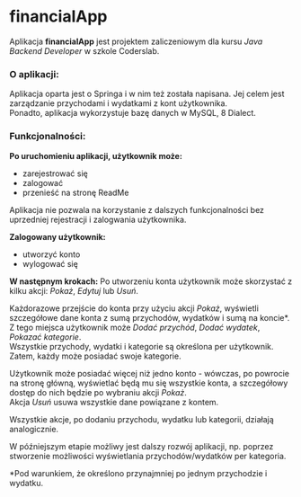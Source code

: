 # financialApp

Aplikacja <b>financialApp</b> jest projektem zaliczeniowym dla kursu <i>Java Backend Developer</i> w szkole Coderslab.

### O aplikacji:
Aplikacja oparta jest o Springa i w nim też została napisana. Jej celem jest zarządzanie przychodami i wydatkami z kont użytkownika.<br>
Ponadto, aplikacja wykorzystuje bazę danych w MySQL, 8 Dialect.

### Funkcjonalności:
<b>Po uruchomieniu aplikacji, użytkownik może:</b>
- zarejestrować się
- zalogować
- przenieść na stronę ReadMe

Aplikacja nie pozwala na korzystanie z dalszych funkcjonalności bez uprzedniej rejestracji i zalogwania użytkownika.

<b>Zalogowany użytkownik:</b><br>
- utworzyć konto
- wylogować się

<b>W następnym krokach:</b>
Po utworzeniu konta użytkownik może skorzystać z kilku akcji: <i>Pokaż</i>, <i>Edytuj</i> lub <i>Usuń</i>.

Każdorazowe przejście do konta przy użyciu akcji <i>Pokaż</i>, wyświetli szczegółowe dane konta z sumą przychodów, wydatków i sumą na koncie*.<br>
Z tego miejsca użytkownik może <i>Dodać przychód</i>, <i>Dodać wydatek</i>, <i>Pokazać kategorie</i>.<br>
Wszystkie przychody, wydatki i kategorie są określona per użytkownik. Zatem, każdy może posiadać swoje kategorie.

Użytkownik może posiadać więcej niż jedno konto - wówczas, po powrocie na stronę główną, wyświetlać będą mu się wszystkie konta, a szczegółowy dostęp do nich będzie po wybraniu akcji <i>Pokaż</i>.<br>
Akcja <i>Usuń</i> usuwa wszystkie dane powiązane z kontem.

Wszystkie akcje, po dodaniu przychodu, wydatku lub kategorii, działają analogicznie.

W późniejszym etapie możliwy jest dalszy rozwój aplikacji, np. poprzez stworzenie możliwości wyświetlania przychodów/wydatków per kategoria.

*Pod warunkiem, że określono przynajmniej po jednym przychodzie i wydatku.